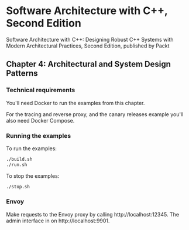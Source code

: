 # Software Architecture with C++, Second Edition

Software Architecture with C++: Designing Robust C++ Systems with Modern Architectural Practices, Second Edition, published by Packt

## Chapter 4: Architectural and System Design Patterns

### Technical requirements

You'll need Docker to run the examples from this chapter.

For the tracing and reverse proxy, and the canary releases example you'll
also need Docker Compose.

### Running the examples

To run the examples:

```bash
./build.sh
./run.sh
```

To stop the examples:

```bash
./stop.sh
```

### Envoy

Make requests to the Envoy proxy by calling http://localhost:12345. The admin interface in on http://localhost:9901.

